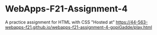 # WebApps-F21-Assignment-4
A practice assignment for HTML with CSS
"Hosted at" https://44-563-webapps-f21.github.io/webapps-f21-assignment-4-gopiGadde/play.html
